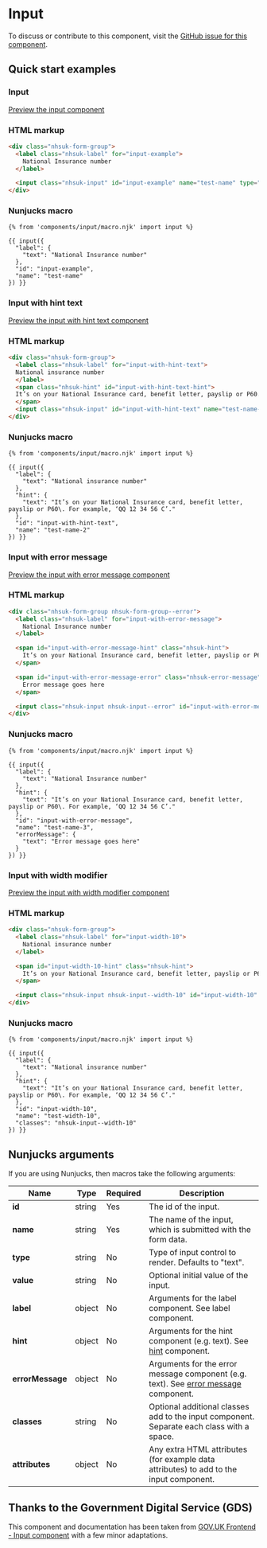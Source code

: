 # Input

To discuss or contribute to this component, visit the [GitHub issue for this component](https://github.com/nhsuk/nhsuk-frontend/issues/222).

## Quick start examples

### Input

[Preview the input component](https://nhsuk.github.io/nhsuk-frontend/components/input/index.html)

### HTML markup

```html
<div class="nhsuk-form-group">
  <label class="nhsuk-label" for="input-example">
    National Insurance number
  </label>

  <input class="nhsuk-input" id="input-example" name="test-name" type="text">
</div>
```

### Nunjucks macro

```
{% from 'components/input/macro.njk' import input %}

{{ input({
  "label": {
    "text": "National Insurance number"
  },
  "id": "input-example",
  "name": "test-name"
}) }}
```

### Input with hint text

[Preview the input with hint text component](https://nhsuk.github.io/nhsuk-frontend/components/input/hint.html)

### HTML markup

```html
<div class="nhsuk-form-group">
  <label class="nhsuk-label" for="input-with-hint-text">
  National insurance number
  </label>
  <span class="nhsuk-hint" id="input-with-hint-text-hint">
  It’s on your National Insurance card, benefit letter, payslip or P60. For example, ‘QQ 12 34 56 C’.
  </span>
  <input class="nhsuk-input" id="input-with-hint-text" name="test-name-2" type="text" aria-describedby="input-with-hint-text-hint">
</div>
```

### Nunjucks macro

```
{% from 'components/input/macro.njk' import input %}

{{ input({
  "label": {
    "text": "National insurance number"
  },
  "hint": {
    "text": "It’s on your National Insurance card, benefit letter, payslip or P60\. For example, ‘QQ 12 34 56 C’."
  },
  "id": "input-with-hint-text",
  "name": "test-name-2"
}) }}
```

### Input with error message

[Preview the input with error message component](https://nhsuk.github.io/nhsuk-frontend/components/input/error.html)

### HTML markup

```html
<div class="nhsuk-form-group nhsuk-form-group--error">
  <label class="nhsuk-label" for="input-with-error-message">
    National Insurance number
  </label>

  <span id="input-with-error-message-hint" class="nhsuk-hint">
    It’s on your National Insurance card, benefit letter, payslip or P60\. For example, ‘QQ 12 34 56 C’.
  </span>

  <span id="input-with-error-message-error" class="nhsuk-error-message">
    Error message goes here
  </span>

  <input class="nhsuk-input nhsuk-input--error" id="input-with-error-message" name="test-name-3" type="text" aria-describedby="input-with-error-message-hint input-with-error-message-error">
</div>
```

### Nunjucks macro

```
{% from 'components/input/macro.njk' import input %}

{{ input({
  "label": {
    "text": "National Insurance number"
  },
  "hint": {
    "text": "It’s on your National Insurance card, benefit letter, payslip or P60\. For example, ‘QQ 12 34 56 C’."
  },
  "id": "input-with-error-message",
  "name": "test-name-3",
  "errorMessage": {
    "text": "Error message goes here"
  }
}) }}
```

### Input with width modifier

[Preview the input with width modifier component](https://nhsuk.github.io/nhsuk-frontend/components/input/custom-width.html)

### HTML markup

```html
<div class="nhsuk-form-group">
  <label class="nhsuk-label" for="input-width-10">
    National insurance number
  </label>

  <span id="input-width-10-hint" class="nhsuk-hint">
    It’s on your National Insurance card, benefit letter, payslip or P60\. For example, ‘QQ 12 34 56 C’.
  </span>

  <input class="nhsuk-input nhsuk-input--width-10" id="input-width-10" name="test-width-10" type="text" aria-describedby="input-width-10-hint">
</div>
```

### Nunjucks macro

```
{% from 'components/input/macro.njk' import input %}

{{ input({
  "label": {
    "text": "National insurance number"
  },
  "hint": {
    "text": "It’s on your National Insurance card, benefit letter, payslip or P60\. For example, ‘QQ 12 34 56 C’."
  },
  "id": "input-width-10",
  "name": "test-width-10",
  "classes": "nhsuk-input--width-10"
}) }}
```

## Nunjucks arguments

If you are using Nunjucks, then macros take the following arguments:

| Name                | Type     | Required  | Description             |
| --------------------|----------|-----------|-------------------------|
| **id**              | string   | Yes       | The id of the input. |
| **name**            | string   | Yes       | The name of the input, which is submitted with the form data. |
| **type**            | string   | No        | Type of input control to render. Defaults to "text".|
| **value**           | string   | No        | Optional initial value of the input.|
| **label**           | object   | No        | Arguments for the label component. See label component.|
| **hint**            | object   | No        | Arguments for the hint component (e.g. text). See [hint](https://github.com/nhsuk/nhsuk-frontend/tree/master/packages/components/hint) component. |
| **errorMessage**    | object   | No        | Arguments for the error message component (e.g. text). See [error message](https://github.com/nhsuk/nhsuk-frontend/tree/master/packages/components/error-message) component. |
| **classes**         | string   | No        | Optional additional classes add to the input component. Separate each class with a space. |
| **attributes**      | object   | No        | Any extra HTML attributes (for example data attributes) to add to the input component. |

## Thanks to the Government Digital Service (GDS)

This component and documentation has been taken from [GOV.UK Frontend - Input component](https://github.com/alphagov/govuk-frontend/tree/master/package/components/input) with a few minor adaptations.
